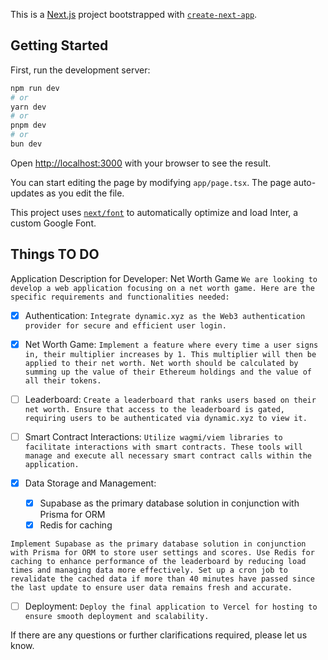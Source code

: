 This is a [Next.js](https://nextjs.org/) project bootstrapped with [`create-next-app`](https://github.com/vercel/next.js/tree/canary/packages/create-next-app).

## Getting Started

First, run the development server:

```bash
npm run dev
# or
yarn dev
# or
pnpm dev
# or
bun dev
```

Open [http://localhost:3000](http://localhost:3000) with your browser to see the result.

You can start editing the page by modifying `app/page.tsx`. The page auto-updates as you edit the file.

This project uses [`next/font`](https://nextjs.org/docs/basic-features/font-optimization) to automatically optimize and load Inter, a custom Google Font.

## Things TO DO

Application Description for Developer: Net Worth Game
```We are looking to develop a web application focusing on a net worth game. Here are the specific requirements and functionalities needed:```

- [x] Authentication: 
```Integrate dynamic.xyz as the Web3 authentication provider for secure and efficient user login.```

- [x] Net Worth Game:
```Implement a feature where every time a user signs in, their multiplier increases by 1. This multiplier will then be applied to their net worth. Net worth should be calculated by summing up the value of their Ethereum holdings and the value of all their tokens.```

- [ ] Leaderboard:
```Create a leaderboard that ranks users based on their net worth. Ensure that access to the leaderboard is gated, requiring users to be authenticated via dynamic.xyz to view it.```

- [ ] Smart Contract Interactions:
```Utilize wagmi/viem libraries to facilitate interactions with smart contracts. These tools will manage and execute all necessary smart contract calls within the application.```

- [x] Data Storage and Management:
    - [x] Supabase as the primary database solution in conjunction with Prisma for ORM
    - [x] Redis for caching

```Implement Supabase as the primary database solution in conjunction with Prisma for ORM to store user settings and scores. Use Redis for caching to enhance performance of the leaderboard by reducing load times and managing data more effectively. Set up a cron job to revalidate the cached data if more than 40 minutes have passed since the last update to ensure user data remains fresh and accurate.```

- [ ] Deployment:
```Deploy the final application to Vercel for hosting to ensure smooth deployment and scalability.```

If there are any questions or further clarifications required, please let us know.
